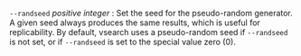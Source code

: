 `--randseed` *positive integer*
: Set the seed for the pseudo-random generator. A given seed always
produces the same results, which is useful for replicability. By
default, vsearch uses a pseudo-random seed if `--randseed` is not set,
or if `--randseed` is set to the special value zero (0).

